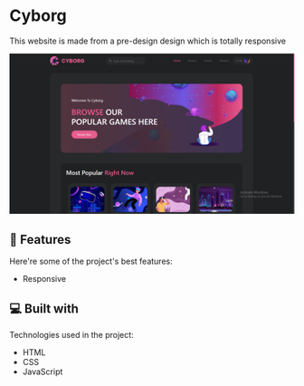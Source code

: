 # Cyborg
This website is made from a pre-design design which is totally responsive


<p align="center">
  <img src="./Cyborg.png" alt="Cyborg Screenshot" width="700">
</p>



## 🧐 Features

Here're some of the project's best features:

*   Responsive


## 💻 Built with

Technologies used in the project:

*   HTML
*   CSS
*   JavaScript
